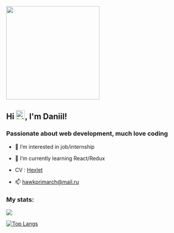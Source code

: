 <div align="left">
<img src="https://i.giphy.com/media/iIqmM5tTjmpOB9mpbn/giphy.webp" width="250"/>
</div>

<h2 align="left">Hi <img src="https://user-images.githubusercontent.com/1303154/88677602-1635ba80-d120-11ea-84d8-d263ba5fc3c0.gif" width="24px" height="24px" alt="hi">, I'm Daniil! </h2>

### Passionate about web development, much love coding 

- 👀 I’m interested in job/internship

- 🌱 I’m currently learning React/Redux

- CV : [Hexlet](https://cv.hexlet.io/resumes/1120)

- 📫 hawkprimarch@mail.ru

<h3 align="left">My stats:</h3>

<img src="https://github-readme-stats.vercel.app/api?username=hawkprimarch&title_color=0074D9&text_color=E5C07B&icon_color=2ECC40&border_color=30363D&bg_color=161B22&show_icons=true&cache_seconds=1800&locale=en&border_radius=5&hide=,issues,&count_private=true&include_all_commit=true">

[![Top Langs](https://github-readme-stats.vercel.app/api/top-langs/?username=hawkprimarch&layout=compact&theme=vision-friendly-dark)](https://github.com/anuraghazra/github-readme-stats)

<!---
hawkprimarch/hawkprimarch is a ✨ special ✨ repository because its `README.md` (this file) appears on your GitHub profile.
You can click the Preview link to take a look at your changes.
--->
